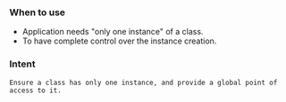 ### When to use
- Application needs "only one instance" of a class.
- To have complete control over the instance creation.

### Intent
```
Ensure a class has only one instance, and provide a global point of access to it.
```
